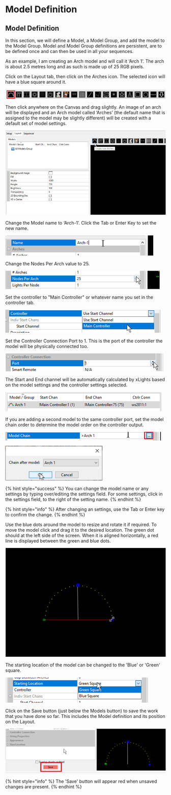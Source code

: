 # Model Definition

## **Model Definition**

In this section, we will define a Model, a Model Group, and add the model to the Model Group. Model and Model Group definitions are persistent, are to be defined once and can then be used in all your sequences.

As an example, I am creating an Arch model and will call it ‘Arch 1’. The arch is about 2.5 metres long and as such is made up of 25 RGB pixels.

Click on the Layout tab, then click on the Arches icon. The selected icon will have a blue square around it.

![](<../../.gitbook/assets/image (20) (1).png>)

Then click anywhere on the Canvas and drag slightly. An image of an arch will be displayed and an Arch model called ‘Arches’ (the default name that is assigned to the model may be slightly different) will be created with a default set of model settings.

![](<../../.gitbook/assets/addarc (1).gif>)

Change the Model name to ‘Arch-1’. Click the Tab or Enter Key to set the new name.

![](<../../.gitbook/assets/image (212) (1).png>)

Change the Nodes Per Arch value to 25.

![](<../../.gitbook/assets/image (211).png>)

Set the controller to "Main Controller" or whatever name you set in the controller tab.

![](<../../.gitbook/assets/image (468).png>)

Set the Controller Connection Port to 1. This is the port of the controller the model will be physically  connected too.

![](<../../.gitbook/assets/image (176).png>)

The Start and End channel will be automatically calculated by xLights based on the model settings and the controller settings selected.

![](<../../.gitbook/assets/image (485).png>)

If you are adding a second model to the same controller port, set the model chain order to determine the model order on the controller output.

![](<../../.gitbook/assets/image (4).png>)

![](<../../.gitbook/assets/image (7).png>)

{% hint style="success" %}
You can change the model name or any settings by typing over/editing the settings field. For some settings, click in the settings field, to the right of the setting name.
{% endhint %}

{% hint style="info" %}
After changing an settings, use the Tab or Enter key to confirm the change.
{% endhint %}

Use the blue dots around the model to resize and rotate it if required. To move the model click and drag it to the desired location. The green dot should at the left side of the screen. When it is aligned horizontally, a red line is displayed between the green and blue dots.

![](../../.gitbook/assets/resize.gif)

The starting location of the model can be changed to the 'Blue' or 'Green' square.

![](<../../.gitbook/assets/image (538).png>)

Click on the Save button (just below the Models button) to save the work that you have done so far. This includes the Model definition and its position on the Layout.

![](<../../.gitbook/assets/image (132) (1).png>)

{% hint style="info" %}
The 'Save' button will appear red when unsaved changes are present.
{% endhint %}

